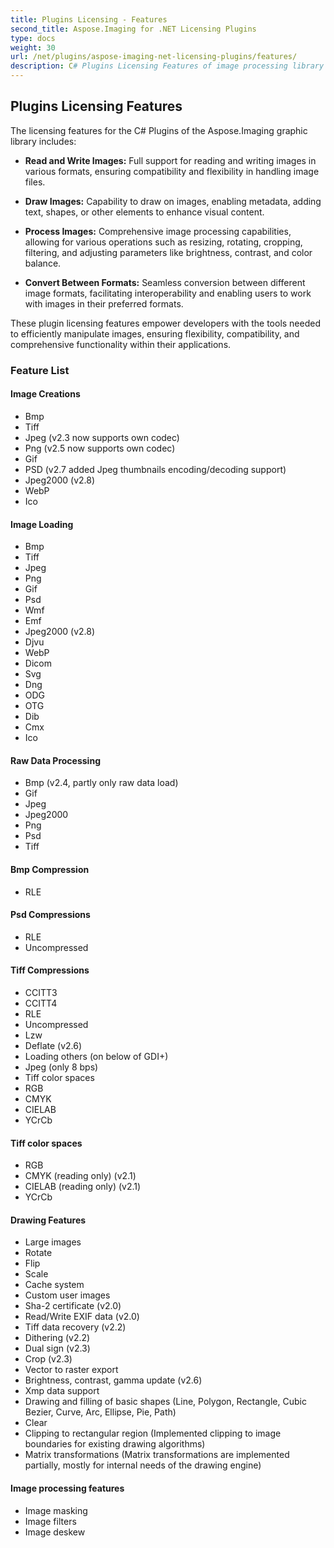 ```yaml
---
title: Plugins Licensing - Features
second_title: Aspose.Imaging for .NET Licensing Plugins
type: docs
weight: 30
url: /net/plugins/aspose-imaging-net-licensing-plugins/features/
description: C# Plugins Licensing Features of image processing library supports reading and writing images, drawing images, processing images and converting between formats.
---
```


## **Plugins Licensing Features**

The licensing features for the C# Plugins of the Aspose.Imaging graphic library includes:

- **Read and Write Images:** Full support for reading and writing images in various formats, ensuring compatibility and flexibility in handling image files.

- **Draw Images:** Capability to draw on images, enabling metadata, adding text, shapes, or other elements to enhance visual content.

- **Process Images:** Comprehensive image processing capabilities, allowing for various operations such as resizing, rotating, cropping, filtering, and adjusting parameters like brightness, contrast, and color balance.

- **Convert Between Formats:** Seamless conversion between different image formats, facilitating interoperability and enabling users to work with images in their preferred formats.

These plugin licensing features empower developers with the tools needed to efficiently manipulate images, ensuring flexibility, compatibility, and comprehensive functionality within their applications.

### **Feature List**

#### **Image Creations**
- Bmp
- Tiff 
- Jpeg (v2.3 now supports own codec)
- Png (v2.5 now supports own codec)
- Gif
- PSD (v2.7 added Jpeg thumbnails encoding/decoding support)
- Jpeg2000 (v2.8)
- WebP
- Ico

#### **Image Loading**
- Bmp
- Tiff
- Jpeg
- Png
- Gif
- Psd
- Wmf
- Emf
- Jpeg2000 (v2.8)
- Djvu
- WebP
- Dicom
- Svg
- Dng
- ODG
- OTG
- Dib
- Cmx
- Ico

#### **Raw Data Processing**
- Bmp (v2.4, partly only raw data load)
- Gif
- Jpeg
- Jpeg2000
- Png
- Psd
- Tiff

#### **Bmp Compression**
- RLE

#### **Psd Compressions**
- RLE
- Uncompressed

#### **Tiff Compressions**
- CCITT3
- CCITT4
- RLE
- Uncompressed
- Lzw
- Deflate (v2.6)
- Loading others (on below of GDI+)
- Jpeg (only 8 bps)
- Tiff color spaces
- RGB
- CMYK
- CIELAB
- YCrCb

#### **Tiff color spaces**
- RGB    
- CMYK (reading only) (v2.1)
- CIELAB (reading only) (v2.1)
- YCrCb    

#### **Drawing Features**
- Large images    
- Rotate    
- Flip    
- Scale    
- Cache system    
- Custom user images    
- Sha-2 certificate (v2.0)
- Read/Write EXIF data (v2.0)
- Tiff data recovery (v2.2)
- Dithering (v2.2)
- Dual sign (v2.3)
- Crop (v2.3)
- Vector to raster export    
- Brightness, contrast, gamma update (v2.6)
- Xmp data support
- Drawing and filling of basic shapes (Line, Polygon, Rectangle, Cubic Bezier, Curve, Arc, Ellipse, Pie, Path)
- Clear
- Clipping to rectangular region (Implemented clipping to image boundaries for existing drawing algorithms)
- Matrix transformations (Matrix transformations are implemented partially, mostly for internal needs of the drawing engine)

#### **Image processing features**
- Image masking
- Image filters
- Image deskew
